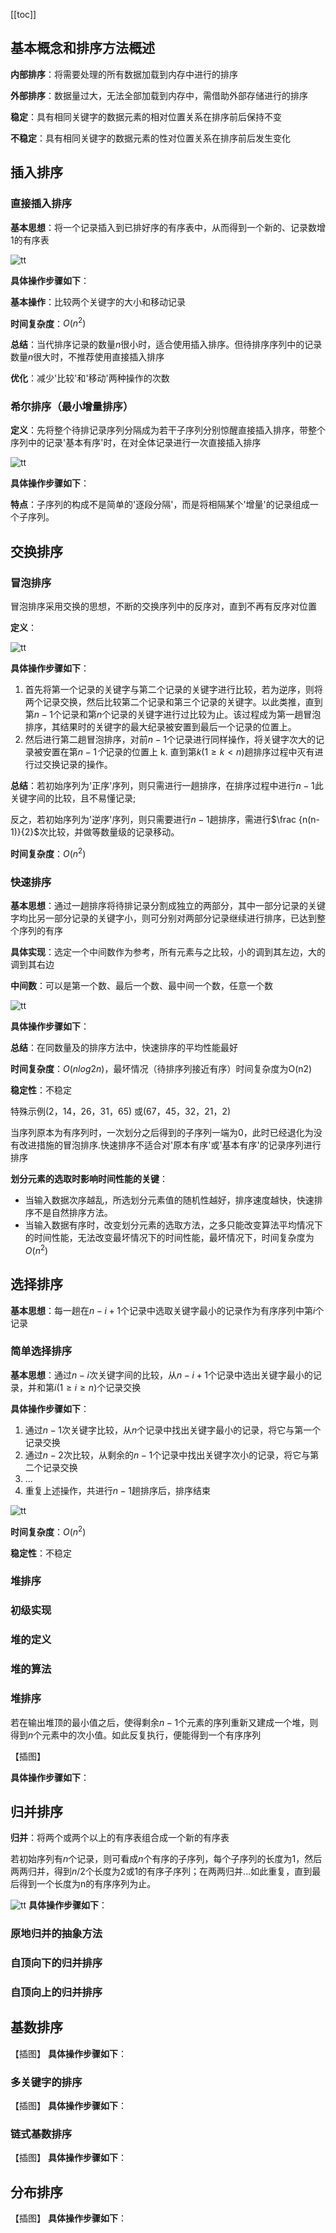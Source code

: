 [[toc]]
## 基本概念和排序方法概述
**内部排序**：将需要处理的所有数据加载到内存中进行的排序

**外部排序**：数据量过大，无法全部加载到内存中，需借助外部存储进行的排序

**稳定**：具有相同关键字的数据元素的相对位置关系在排序前后保持不变

**不稳定**：具有相同关键字的数据元素的性对位置关系在排序前后发生变化

## 插入排序
### 直接插入排序
**基本思想**：将一个记录插入到已排好序的有序表中，从而得到一个新的、记录数增1的有序表

![tt](_images/排序_插入排序.gif "tt")

**具体操作步骤如下**：

**基本操作**：比较两个关键字的大小和移动记录

**时间复杂度**：$O(n^2)$

**总结**：当代排序记录的数量$n$很小时，适合使用插入排序。但待排序序列中的记录数量$n$很大时，不推荐使用直接插入排序

**优化**：减少'比较'和'移动'两种操作的次数

### 希尔排序（最小增量排序）
**定义**：先将整个待排记录序列分隔成为若干子序列分别惊醒直接插入排序，带整个序列中的记录'基本有序'时，在对全体记录进行一次直接插入排序

![tt](_images/排序_希尔排序.webp "tt")

**具体操作步骤如下**：

**特点**：子序列的构成不是简单的'逐段分隔'，而是将相隔某个'增量'的记录组成一个子序列。

## 交换排序
### 冒泡排序
冒泡排序采用交换的思想，不断的交换序列中的反序对，直到不再有反序对位置

**定义**：

![tt](_images/排序_冒泡排序.gif "tt")

**具体操作步骤如下**：
1. 首先将第一个记录的关键字与第二个记录的关键字进行比较，若为逆序，则将两个记录交换，然后比较第二个记录和第三个记录的关键字。以此类推，直到第$n-1$个记录和第$n$个记录的关键字进行过比较为止。该过程成为第一趟冒泡排序，其结果时的关键字的最大纪录被安置到最后一个记录的位置上。
2. 然后进行第二趟冒泡排序，对前$n-1$个记录进行同样操作，将关键字次大的记录被安置在第$n-1个$记录的位置上
k. 直到第$k(1\ge k<n)$趟排序过程中灭有进行过交换记录的操作。

**总结**：若初始序列为'正序'序列，则只需进行一趟排序，在排序过程中进行$n-1$此关键字间的比较，且不易懂记录;

反之，若初始序列为'逆序'序列，则只需要进行$n-1$趟排序，需进行$\frac {n(n-1)}{2}$次比较，并做等数量级的记录移动。

**时间复杂度**：$O(n^2)$

### 快速排序
**基本思想**：通过一趟排序将待排记录分割成独立的两部分，其中一部分记录的关键字均比另一部分记录的关键字小，则可分别对两部分记录继续进行排序，已达到整个序列的有序

**具体实现**：选定一个中间数作为参考，所有元素与之比较，小的调到其左边，大的调到其右边

**中间数**：可以是第一个数、最后一个数、最中间一个数，任意一个数

![tt](_images/排序_快速排序.gif "tt")

**具体操作步骤如下**：

**总结**：在同数量及的排序方法中，快速排序的平均性能最好

**时间复杂度**：$O(nlog{2n})$，最坏情况（待排序列接近有序）时间复杂度为O(n2)

**稳定性**：不稳定

特殊示例$(2，14，26，31，65)$ 或$(67，45，32，21，2)$

当序列原本为有序列时，一次划分之后得到的子序列一端为0，此时已经退化为没有改进措施的冒泡排序.快速排序不适合对'原本有序'或'基本有序'的记录序列进行排序

**划分元素的选取时影响时间性能的关键**：
* 当输入数据次序越乱，所选划分元素值的随机性越好，排序速度越快，快速排序不是自然排序方法。
* 当输入数据有序时，改变划分元素的选取方法，之多只能改变算法平均情况下的时间性能，无法改变最坏情况下的时间性能，最坏情况下，时间复杂度为$O(n^2)$

## 选择排序
**基本思想**：每一趟在$n-i+1$个记录中选取关键字最小的记录作为有序序列中第$i$个记录

### 简单选择排序
**基本思想**：通过$n-i$次关键字间的比较，从$n-i+1$个记录中选出关键字最小的记录，并和第$i(1\ge i \ge n)$个记录交换

**具体操作步骤如下**：
1. 通过$n-1$次关键字比较，从$n$个记录中找出关键字最小的记录，将它与第一个记录交换
2. 通过$n-2$次比较，从剩余的$n-1$个记录中找出关键字次小的记录，将它与第二个记录交换
3. ...
4. 重复上述操作，共进行$n-1$趟排序后，排序结束

![tt](_images/排序_选择排序.webp "tt")

**时间复杂度**：$O(n^2)$

**稳定性**：不稳定

### 堆排序
### 初级实现
### 堆的定义
### 堆的算法
### 堆排序
若在输出堆顶的最小值之后，使得剩余$n-1$个元素的序列重新又建成一个堆，则得到$n$个元素中的次小值。如此反复执行，便能得到一个有序序列

【插图】

**具体操作步骤如下**：

## 归并排序
**归并**：将两个或两个以上的有序表组合成一个新的有序表

若初始序列有$n$个记录，则可看成$n$个有序的子序列，每个子序列的长度为1，然后两两归并，得到$n/2$个长度为2或1的有序子序列；在两两归并...如此重复，直到最后得到一个长度为n的有序序列为止。

![tt](_images/排序_归并排序.gif "tt")
**具体操作步骤如下**：

### 原地归并的抽象方法
### 自顶向下的归并排序
### 自顶向上的归并排序

## 基数排序
【插图】
**具体操作步骤如下**：

### 多关键字的排序
【插图】
**具体操作步骤如下**：

### 链式基数排序
【插图】
**具体操作步骤如下**：

## 分布排序
【插图】
**具体操作步骤如下**：

